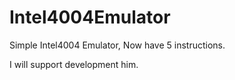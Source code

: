 # Intel4004Emulator

Simple Intel4004 Emulator, Now have 5 instructions.

I will support development him.
